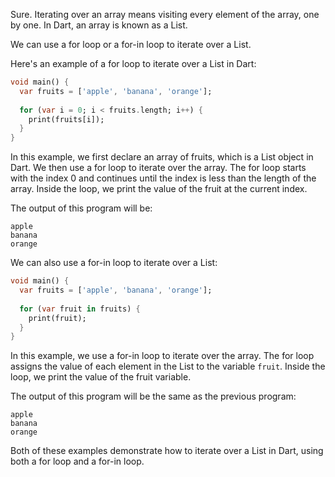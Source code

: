 Sure. Iterating over an array means visiting every element of the array, one by one. In Dart, an array is known as a List. 

We can use a for loop or a for-in loop to iterate over a List.

Here's an example of a for loop to iterate over a List in Dart:

```dart
void main() {
  var fruits = ['apple', 'banana', 'orange'];
  
  for (var i = 0; i < fruits.length; i++) {
    print(fruits[i]);
  }
}
```

In this example, we first declare an array of fruits, which is a List object in Dart. We then use a for loop to iterate over the array. The for loop starts with the index 0 and continues until the index is less than the length of the array. Inside the loop, we print the value of the fruit at the current index.

The output of this program will be:

```
apple
banana
orange
```

We can also use a for-in loop to iterate over a List:

```dart
void main() {
  var fruits = ['apple', 'banana', 'orange'];
  
  for (var fruit in fruits) {
    print(fruit);
  }
}
```

In this example, we use a for-in loop to iterate over the array. The for loop assigns the value of each element in the List to the variable `fruit`. Inside the loop, we print the value of the fruit variable.

The output of this program will be the same as the previous program:

```
apple
banana
orange
```

Both of these examples demonstrate how to iterate over a List in Dart, using both a for loop and a for-in loop.